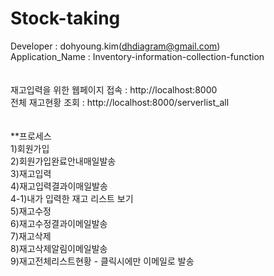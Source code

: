 # Stock-taking

Developer : dohyoung.kim(dhdiagram@gmail.com)<br/>
Application_Name : Inventory-information-collection-function<br/>
<br/>
<br/>
재고입력을 위한 웹페이지 접속 : http://localhost:8000<br/>
전체 재고현황 조회 : http://localhost:8000/serverlist_all<br/>
<br/>
<br/>
**프로세스<br/>
1)회원가입<br/>
2)회원가입완료안내매일발송<br/> 
3)재고입력<br/>
4)재고입력결과이매일발송<br/> 
4-1)내가 입력한 재고 리스트 보기<br/>
5)재고수정<br/>
6)재고수정결과이메일발송<br/> 
7)재고삭제<br/>
8)재고삭제알림이메일발송<br/>
9)재고전체리스트현황 - 클릭시에만 이메일로 발송<br/>
<br/>
<br/>
